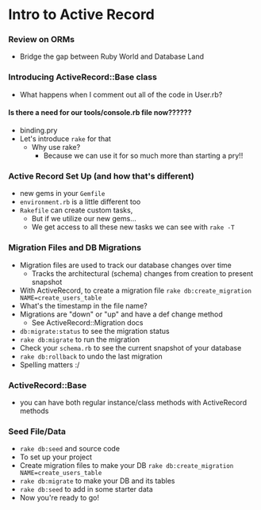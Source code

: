 # Intro to Active Record

### Review on ORMs
 - Bridge the gap between Ruby World and Database Land

### Introducing ActiveRecord::Base class
 - What happens when I comment out all of the code in User.rb?

#### Is there a need for our tools/console.rb file now??????
 - binding.pry
 - Let's introduce `rake` for that
   - Why use rake?
      - Because we can use it for so much more than starting a pry!!

### Active Record Set Up (and how that's different)
- new gems in your `Gemfile`
- `environment.rb` is a little different too
- `Rakefile` can create custom tasks,
  - But if we utilize our new gems...
  - We get access to all these new tasks we can see with `rake -T`

### Migration Files and DB Migrations
- Migration files are used to track our database changes over time
  - Tracks the architectural (schema) changes from creation to present snapshot
- With ActiveRecord, to create a migration file
  `rake db:create_migration NAME=create_users_table`
- What's the timestamp in the file name?
- Migrations are "down" or "up" and have a def change method
  - See ActiveRecord::Migration docs
- `db:migrate:status` to see the migration status
- `rake db:migrate` to run the migration
- Check your `schema.rb` to see the current snapshot of your database
- `rake db:rollback` to undo the last migration
- Spelling matters :/

### ActiveRecord::Base
- you can have both regular instance/class methods with ActiveRecord methods

### Seed File/Data
- `rake db:seed` and source code
- To set up your project
- Create migration files to make your DB
    `rake db:create_migration NAME=create_users_table`
- `rake db:migrate` to make your DB and its tables
- `rake db:seed` to add in some starter data
- Now you're ready to go!
